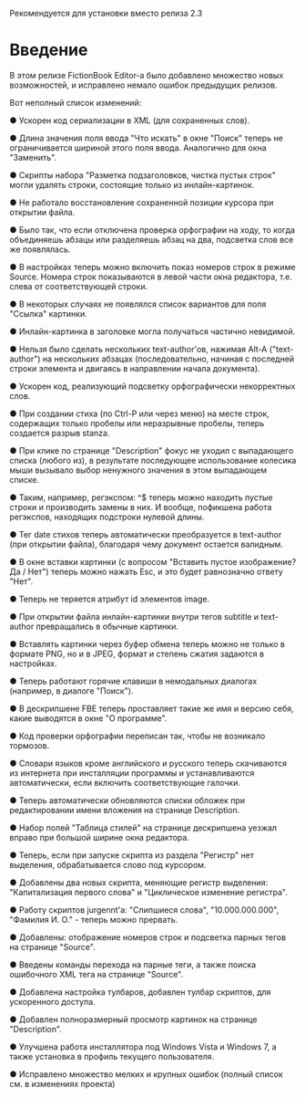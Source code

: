 Рекомендуется для установки вместо релиза 2.3

# Введение #

В этом релизе FictionBook Editor-а было добавлено множество новых возможностей, и исправлено немало ошибок предыдущих релизов.

Вот неполный список изменений:

● Ускорен код сериализации в XML (для сохраненных слов).

● Длина значения поля ввода "Что искать" в окне "Поиск" теперь не ограничивается шириной этого поля ввода. Аналогично для окна "Заменить".

● Скрипты набора "Разметка подзаголовков, чистка пустых строк" могли удалять строки, состоящие только из инлайн-картинок.

● Не работало восстановление сохраненной позиции курсора при открытии файла.

● Было так, что если отключена проверка орфографии на ходу, то когда объединяешь абзацы или разделяешь абзац на два, подсветка слов все же появлялась.

● В настройках теперь можно включить показ номеров строк в режиме Source. Номера строк показываются в левой части окна редактора, т.е. слева от соответствующей строки.

● В некоторых случаях не появлялся список вариантов для поля "Ссылка" картинки.

● Инлайн-картинка в заголовке могла получаться частично невидимой.

● Нельзя было сделать нескольких text-author'ов, нажимая Alt-A ("text-author") на нескольких абзацах (последовательно, начиная с последней строки элемента и двигаясь в направлении начала документа).

● Ускорен код, реализующий подсветку орфографически некорректных слов.

● При создании стиха (по Ctrl-P или через меню) на месте строк, содержащих только пробелы или неразрывные пробелы, теперь создается разрыв stanza.

● При клике по странице "Description" фокус не уходил с выпадающего списка (любого из), в результате последующее использование колесика мыши вызывало выбор ненужного значения в этом выпадающем списке.

● Таким, например, регэкспом: ^$ теперь можно находить пустые строки и производить замены в них. И вообще, пофикшена работа регэкспов, находящих подстроки нулевой длины.

● Тег date стихов теперь автоматически преобразуется в text-author (при открытии файла), благодаря чему документ остается валидным.

● В окне вставки картинки (с вопросом "Вставить пустое изображение? Да / Нет") теперь можно нажать Esc, и это будет равнозначно ответу "Нет".

● Теперь не теряется атрибут id элементов image.

● При открытии файла инлайн-картинки внутри тегов subtitle и text-author превращались в обычные картинки.

● Вставлять картинки через буфер обмена теперь можно не только в формате PNG, но и в JPEG, формат и степень сжатия задаются в настройках.

● Теперь работают горячие клавиши в немодальных диалогах (например, в диалоге "Поиск").

● В дескрипшене FBE теперь проставляет такие же имя и версию себя, какие выводятся в окне "О программе".

● Код проверки орфографии переписан так, чтобы не возникало тормозов.

● Словари языков кроме английского и русского теперь скачиваются из интернета при инсталляции программы и устанавливаются автоматически, если включить соответствующие галочки.

● Теперь автоматически обновляются списки обложек при редактировании имени вложения на странице Description.

● Набор полей "Таблица стилей" на странице дескрипшена уезжал вправо при большой ширине окна редактора.

● Теперь, если при запуске скрипта из раздела "Регистр" нет выделения, обрабатывается слово под курсором.

● Добавлены два новых скрипта, меняющие регистр выделения: "Капитализация первого слова" и "Циклическое изменение регистра".

● Работу скриптов jurgennt'а: "Слипшиеся слова", "10.000.000.000", "Фамилия И. О." - теперь можно прервать.

● Добавлены: отображение номеров строк и подсветка парных тегов на странице "Source".

● Введены команды перехода на парные теги, а также поиска ошибочного XML тега на странице "Source".

● Добавлена настройка тулбаров, добавлен тулбар скриптов, для ускоренного доступа.

● Добавлен полноразмерный просмотр картинок на странице "Description".

● Улучшена работа инсталлятора под Windows Vista и Windows 7, а также установка в профиль текущего пользователя.

● Исправлено множество мелких и крупных ошибок (полный список см. в изменениях проекта)